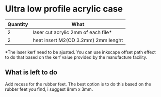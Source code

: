 # Ultra low profile acrylic case

| Quantity | What                                 |
| -------- | ------------------------------------ |
| 2        | laser cut acrylic 2mm of each file\* |
| 2        | heat insert M2(OD 3.2mm) 2mm lenght  |

\*The laser kerf need to be ajusted. You can use inkscape offset path effect to do that based on the kerf value provided by the manufacture facility.

## What is left to do

Add recess for the rubber feet. The best option is to do this based on the rubber feet you find, i suggest 8mm x 3mm.
